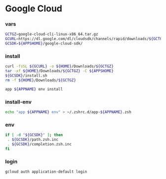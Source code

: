# Google Cloud

### vars
```sh
GCTGZ=google-cloud-cli-linux-x86_64.tar.gz
GCURL=https://dl.google.com/dl/cloudsdk/channels/rapid/downloads/${GCTGZ}
GCSDK=${APPSHOME}/google-cloud-sdk/
```

### install
```sh evaluate
curl -fsSL ${GCURL} -o ${HOME}/Downloads/${GCTGZ}
tar -xf ${HOME}/Downloads/${GCTGZ} -C ${APPSHOME}
${GCSDK}/install.sh
rm -f ${HOME}/Downloads/${GCTGZ}

app ${APPNAME} env install
```

### install-env
```sh
echo "app ${APPNAME} env" > ~/.zshrc.d/app-${APPNAME}.zsh
```

### env
```sh evaluate
if [ -d "${GCSDK}" ]; then
 . ${GCSDK}/path.zsh.inc
 . ${GCSDK}/completion.zsh.inc
fi
```

### login
```sh evaluate
gcloud auth application-default login
```

